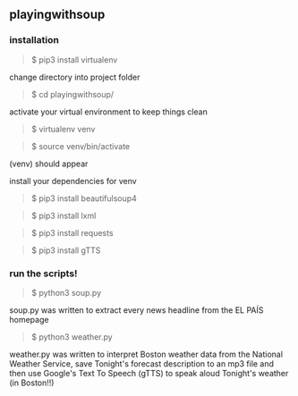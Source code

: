 ## playingwithsoup

### installation

> $ pip3 install virtualenv

change directory into project folder

> $ cd playingwithsoup/

activate your virtual environment to keep things clean

> $ virtualenv venv

> $ source venv/bin/activate

(venv) should appear

install your dependencies for venv

> $ pip3 install beautifulsoup4

> $ pip3 install lxml

> $ pip3 install requests

> $ pip3 install gTTS

### run the scripts!

> $ python3 soup.py

soup.py was written to extract every news headline from the EL PAÍS homepage

> $ python3 weather.py

weather.py was written to interpret Boston weather data from the National Weather Service, save Tonight's forecast description to an mp3 file and then use Google's Text To Speech (gTTS) to speak aloud Tonight's weather (in Boston!!)
